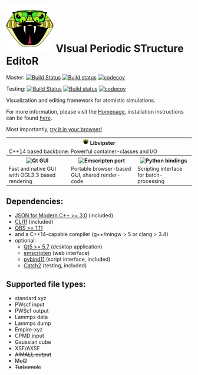 # [![vipster](vipster-icon.png)](https://sgsaenger.github.io/vipster) VIsual Periodic STructure EditoR

Master:
[![Build Status](https://travis-ci.org/sgsaenger/vipster.svg?branch=master)](https://travis-ci.org/sgsaenger/vipster)
[![Build status](https://ci.appveyor.com/api/projects/status/caoyp2efkyt6ly3x/branch/master?svg=true)](https://ci.appveyor.com/project/sgsaenger/vipster/branch/master)
[![codecov](https://codecov.io/gh/sgsaenger/vipster/branch/master/graph/badge.svg)](https://codecov.io/gh/sgsaenger/vipster)

Testing:
[![Build Status](https://travis-ci.org/sgsaenger/vipster.svg?branch=testing)](https://travis-ci.org/sgsaenger/vipster)
[![Build status](https://ci.appveyor.com/api/projects/status/caoyp2efkyt6ly3x/branch/testing?svg=true)](https://ci.appveyor.com/project/sgsaenger/vipster/branch/testing)
[![codecov](https://codecov.io/gh/sgsaenger/vipster/branch/testing/graph/badge.svg)](https://codecov.io/gh/sgsaenger/vipster)

Visualization and editing framework for atomistic simulations.

For more information, please visit the [Homepage](https://sgsaenger.github.io/vipster),
installation instructions can be found [here](INSTALL.md).

Most importantly, [try it in your browser!](https://sgsaenger.github.io/vipster/emscripten/index.html)

<table align="center">
  <tr>
    <th colspan=3>
      <img src="vipster-icon.png" height=16>
      Libvipster
    </th>
  </tr>
  <tr>
    <td colspan=3>C++14 based backbone: Powerful container-classes and I/O</td>
  </tr>
  <tr>
    <th>
      <img src="https://s3-eu-west-1.amazonaws.com/qt-files/logos/built-with-Qt_Horizontal_Small.png" alt="Qt GUI" height=18>
    </th>
    <th>
      <img src="https://github.com/kripken/emscripten/blob/master/media/switch_logo.png" alt="Emscripten port" height=60>
    <th>
      <img src="https://www.python.org/static/community_logos/python-logo-master-v3-TM.png" alt="Python bindings" height=36>
    </th>
  </tr>
  <tr>
    <td>Fast and native GUI with OGL3.3 based rendering</td>
    <td>Portable browser-based GUI, shared render-code</td>
    <td>Scripting interface for batch-processing</td>
  </tr>
</table>

## Dependencies:

- [JSON for Modern C++ >= 3.0](https://github.com/nlohmann/json) (included)
- [CLI11](https://github.com/CLIUtils/CLI11) (included)
- [QBS >= 1.11](https://doc.qt.io/qbs)
- and a C++14-capable compiler (g++/mingw > 5 or clang > 3.4)
- optional:
    - [Qt5 >= 5.7](https://www.qt.io) (desktop application)
    - [emscripten](http://kripken.github.io/emscripten-site) (web interface)
    - [pybind11](https://github.com/pybind/pybind11) (script interface, included)
    - [Catch2](https://github.com/catchorg/Catch2) (testing, included)

## Supported file types:

- standard xyz
- PWscf input
- PWScf output
- Lammps data
- Lammps dump
- Empire-xyz
- CPMD input
- Gaussian cube
- XSF/AXSF
- ~~AIMALL output~~
- ~~Mol2~~
- ~~Turbomole~~

